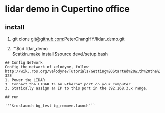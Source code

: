 # lidar demo in Cupertino office



## install

1. git clone git@github.com:PeterChangHY/lidar_demo.git

2. '''$cd lidar_demo  
      $catkin_make install
      $source devel/setup.bash
```
## Config Network  
Config the network of velodyne, follow http://wiki.ros.org/velodyne/Tutorials/Getting%20Started%20with%20the%20HDL-32E
1. Power the LIDAR 
2. Connect the LIDAR to an Ethernet port on your computer.
3. Statically assign an IP to this port in the 192.168.3.x range.

## run

'''$roslaunch bg_test bg_remove.launch```

